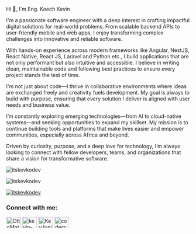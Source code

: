 <!--
**itskevkodev/itskevkodev** is a ✨ _special_ ✨ repository because its `README.md` (this file) appears on your GitHub profile.

Here are some ideas to get you started:

- 🔭 I’m currently working on ...
- 🌱 I’m currently learning ...
- 👯 I’m looking to collaborate on ...
- 🤔 I’m looking for help with ...
- 💬 Ask me about ...
- 📫 How to reach me: ...
- 😄 Pronouns: ...
- ⚡ Fun fact: ...
-->
<p>Hi 👋, I'm Eng. Koech Kevin</p>

<p>
I'm a passionate software engineer with a deep interest in crafting impactful digital solutions for real-world problems. From scalable backend APIs to user-friendly mobile and web apps, I enjoy transforming complex challenges into innovative and reliable software.
</p>

<p>
With hands-on experience across modern frameworks like Angular, NestJS, React Native, React JS, Laravel and Python etc., I build applications that are not only performant but also intuitive and accessible. I believe in writing clean, maintainable code and following best practices to ensure every project stands the test of time.
</p>

<p>
I'm not just about code—I thrive in collaborative environments where ideas are exchanged freely and creativity fuels development. My goal is always to build with purpose, ensuring that every solution I deliver is aligned with user needs and business value.
</p>

<p>
I’m constantly exploring emerging technologies—from AI to cloud-native systems—and seeking opportunities to expand my skillset. My mission is to continue building tools and platforms that make lives easier and empower communities, especially across Africa and beyond.
</p>

<p>
Driven by curiosity, purpose, and a deep love for technology, I’m always looking to connect with fellow developers, teams, and organizations that share a vision for transformative software.
</p>

<p><img align="center" src="https://github-readme-streak-stats.herokuapp.com/?user=itskevkodev&" alt="itskevkodev" /></p>

<p><img src="https://github-readme-stats.vercel.app/api/top-langs?username=itskevkodev&show_icons=true&locale=en&layout=compact" alt="itskevkodev" /></p>

<p><a href="https://github.com/ryo-ma/github-profile-trophy"><img src="https://github-profile-trophy.vercel.app/?username=itskevkodev" alt="itskevkodev" /></a></p>

<h3 align="left">Connect with me:</h3>
<p align="left">
<a href="https://twitter.com/OttoMatic114570" target="blank"><img align="center" src="https://raw.githubusercontent.com/rahuldkjain/github-profile-readme-generator/master/src/images/icons/Social/twitter.svg" alt="OttoMatic114570" height="30" width="40" /></a>
<a href="https://linkedin.com/in/kevin-koech" target="blank"><img align="center" src="https://raw.githubusercontent.com/rahuldkjain/github-profile-readme-generator/master/src/images/icons/Social/linked-in-alt.svg" alt="kevin-koech" height="30" width="40" /></a>
<a href="https://fb.com/KevJunia" target="blank"><img align="center" src="https://raw.githubusercontent.com/rahuldkjain/github-profile-readme-generator/master/src/images/icons/Social/facebook.svg" alt="KevJunia" height="30" width="40" /></a>
<a href="https://instagram.com/codecraftbykev" target="blank"><img align="center" src="https://raw.githubusercontent.com/rahuldkjain/github-profile-readme-generator/master/src/images/icons/Social/instagram.svg" alt="codecraftbykev" height="30" width="40" /></a>
</p>

